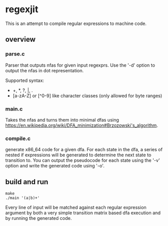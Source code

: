 # regexjit

This is an attempt to compile regular expressions to machine code.

## overview
### parse.c
Parser that outputs nfas for given input regexprs.
Use the '-d' option to output the nfas in dot representation.

Supported syntax:
- +, *, ?, |, .
- [a-zA-Z] or [^0-9] like character classes (only allowed for byte ranges)

### main.c
Takes the nfas and turns them into minimal dfas using
https://en.wikipedia.org/wiki/DFA_minimization#Brzozowski's_algorithm.

### compile.c
generate x86_64 code for a given dfa.
For each state in the dfa, a series of nested if expressions will
be generated to determine the next state to transition to.
You can output the pseudocode for each state using the '-v' option
and write the generated code using '-o'.

## build and run
```
make
./main '(a|b)+'
```
Every line of input will be matched against each regular expression argument
by both a very simple transition matrix based dfa execution and by running
the generated code.
